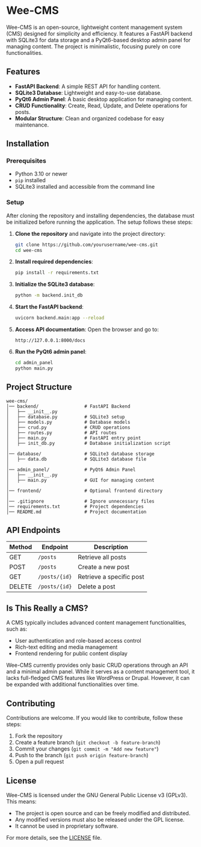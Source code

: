 # Wee-CMS

Wee-CMS is an open-source, lightweight content management system (CMS) designed for simplicity and efficiency. It features a FastAPI backend with SQLite3 for data storage and a PyQt6-based desktop admin panel for managing content. The project is minimalistic, focusing purely on core functionalities.

## Features

- **FastAPI Backend**: A simple REST API for handling content.
- **SQLite3 Database**: Lightweight and easy-to-use database.
- **PyQt6 Admin Panel**: A basic desktop application for managing content.
- **CRUD Functionality**: Create, Read, Update, and Delete operations for posts.
- **Modular Structure**: Clean and organized codebase for easy maintenance.

## Installation

### Prerequisites
- Python 3.10 or newer
- `pip` installed
- SQLite3 installed and accessible from the command line

### Setup

After cloning the repository and installing dependencies, the database must be initialized before running the application. The setup follows these steps:

1. **Clone the repository** and navigate into the project directory:
   ```bash
   git clone https://github.com/yourusername/wee-cms.git
   cd wee-cms
   ```

2. **Install required dependencies**:
   ```bash
   pip install -r requirements.txt
   ```

3. **Initialize the SQLite3 database**:
   ```bash
   python -m backend.init_db
   ```

4. **Start the FastAPI backend**:
   ```bash
   uvicorn backend.main:app --reload
   ```

5. **Access API documentation**:
   Open the browser and go to:
   ```
   http://127.0.0.1:8000/docs
   ```

6. **Run the PyQt6 admin panel**:
   ```bash
   cd admin_panel
   python main.py
   ```

## Project Structure

```
wee-cms/
│── backend/                 # FastAPI Backend
│   ├── __init__.py
│   ├── database.py          # SQLite3 setup
│   ├── models.py            # Database models
│   ├── crud.py              # CRUD operations
│   ├── routes.py            # API routes
│   ├── main.py              # FastAPI entry point
│   ├── init_db.py           # Database initialization script
│
│── database/                # SQLite3 database storage
│   ├── data.db              # SQLite3 database file
│
│── admin_panel/             # PyQt6 Admin Panel
│   ├── __init__.py
│   ├── main.py              # GUI for managing content
│
│── frontend/                # Optional frontend directory
│
│── .gitignore               # Ignore unnecessary files
│── requirements.txt         # Project dependencies
│── README.md                # Project documentation
```

## API Endpoints

| Method | Endpoint  | Description |
|--------|----------|-------------|
| GET    | `/posts` | Retrieve all posts |
| POST   | `/posts` | Create a new post |
| GET    | `/posts/{id}` | Retrieve a specific post |
| DELETE | `/posts/{id}` | Delete a post |

## Is This Really a CMS?

A CMS typically includes advanced content management functionalities, such as:
- User authentication and role-based access control
- Rich-text editing and media management
- Frontend rendering for public content display

Wee-CMS currently provides only basic CRUD operations through an API and a minimal admin panel. While it serves as a content management tool, it lacks full-fledged CMS features like WordPress or Drupal. However, it can be expanded with additional functionalities over time.

## Contributing

Contributions are welcome. If you would like to contribute, follow these steps:

1. Fork the repository
2. Create a feature branch (`git checkout -b feature-branch`)
3. Commit your changes (`git commit -m "Add new feature"`)
4. Push to the branch (`git push origin feature-branch`)
5. Open a pull request

## License

Wee-CMS is licensed under the GNU General Public License v3 (GPLv3). This means:
- The project is open source and can be freely modified and distributed.
- Any modified versions must also be released under the GPL license.
- It cannot be used in proprietary software.

For more details, see the [LICENSE](LICENSE) file.


